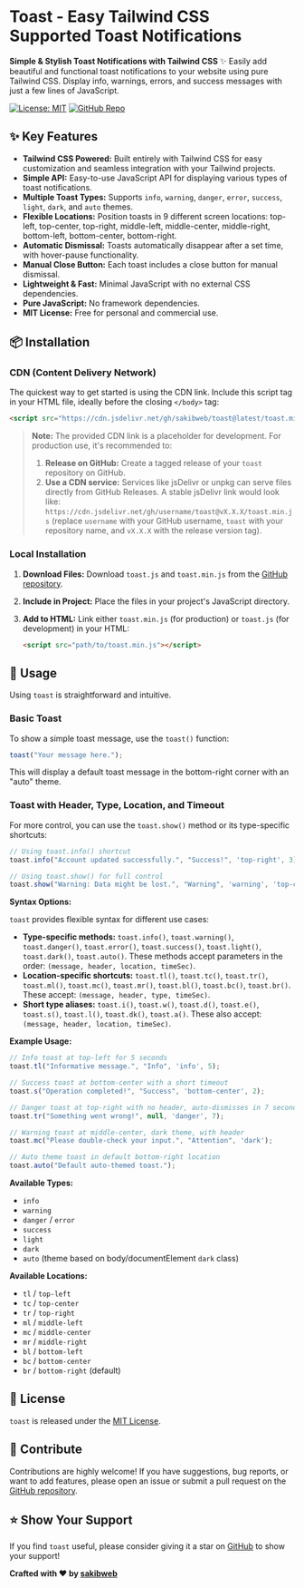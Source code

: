 # Toast - Easy Tailwind CSS Supported Toast Notifications

**Simple & Stylish Toast Notifications with Tailwind CSS** ✨  Easily add beautiful and functional toast notifications to your website using pure Tailwind CSS.  Display info, warnings, errors, and success messages with just a few lines of JavaScript.

[![License: MIT](https://img.shields.io/badge/License-MIT-yellow.svg)](https://opensource.org/licenses/MIT)
[![GitHub Repo](https://img.shields.io/github/stars/sakibweb/toast?style=social)](https://github.com/sakibweb/toast)

## ✨ Key Features

*   **Tailwind CSS Powered:**  Built entirely with Tailwind CSS for easy customization and seamless integration with your Tailwind projects.
*   **Simple API:**  Easy-to-use JavaScript API for displaying various types of toast notifications.
*   **Multiple Toast Types:**  Supports `info`, `warning`, `danger`, `error`, `success`, `light`, `dark`, and `auto` themes.
*   **Flexible Locations:**  Position toasts in 9 different screen locations: top-left, top-center, top-right, middle-left, middle-center, middle-right, bottom-left, bottom-center, bottom-right.
*   **Automatic Dismissal:**  Toasts automatically disappear after a set time, with hover-pause functionality.
*   **Manual Close Button:**  Each toast includes a close button for manual dismissal.
*   **Lightweight & Fast:**  Minimal JavaScript with no external CSS dependencies.
*   **Pure JavaScript:**  No framework dependencies.
*   **MIT License:**  Free for personal and commercial use.

## 📦 Installation

### CDN (Content Delivery Network)

The quickest way to get started is using the CDN link. Include this script tag in your HTML file, ideally before the closing `</body>` tag:

```html
<script src="https://cdn.jsdelivr.net/gh/sakibweb/toast@latest/toast.min.js"></script>
```

> **Note:**  The provided CDN link is a placeholder for development. For production use, it's recommended to:
>
> 1.  **Release on GitHub:** Create a tagged release of your `toast` repository on GitHub.
> 2.  **Use a CDN service:** Services like jsDelivr or unpkg can serve files directly from GitHub Releases.  A stable jsDelivr link would look like: `https://cdn.jsdelivr.net/gh/username/toast@vX.X.X/toast.min.js` (replace `username` with your GitHub username, `toast` with your repository name, and `vX.X.X` with the release version tag).

### Local Installation

1.  **Download Files:** Download `toast.js` and `toast.min.js` from the [GitHub repository](https://github.com/sakibweb/toast).
2.  **Include in Project:** Place the files in your project's JavaScript directory.
3.  **Add to HTML:**  Link either `toast.min.js` (for production) or `toast.js` (for development) in your HTML:

    ```html
    <script src="path/to/toast.min.js"></script>
    ```

## 🚀 Usage

Using `toast` is straightforward and intuitive.

### Basic Toast

To show a simple toast message, use the `toast()` function:

```javascript
toast("Your message here.");
```

This will display a default toast message in the bottom-right corner with an "auto" theme.

### Toast with Header, Type, Location, and Timeout

For more control, you can use the `toast.show()` method or its type-specific shortcuts:

```javascript
// Using toast.info() shortcut
toast.info("Account updated successfully.", "Success!", 'top-right', 3); // Message, Header, Location, Timeout (seconds)

// Using toast.show() for full control
toast.show("Warning: Data might be lost.", "Warning", 'warning', 'top-center', 5);
```

**Syntax Options:**

`toast` provides flexible syntax for different use cases:

*   **Type-specific methods:** `toast.info()`, `toast.warning()`, `toast.danger()`, `toast.error()`, `toast.success()`, `toast.light()`, `toast.dark()`, `toast.auto()`. These methods accept parameters in the order: `(message, header, location, timeSec)`.
*   **Location-specific shortcuts:** `toast.tl()`, `toast.tc()`, `toast.tr()`, `toast.ml()`, `toast.mc()`, `toast.mr()`, `toast.bl()`, `toast.bc()`, `toast.br()`. These accept: `(message, header, type, timeSec)`.
*   **Short type aliases:**  `toast.i()`, `toast.w()`, `toast.d()`, `toast.e()`, `toast.s()`, `toast.l()`, `toast.dk()`, `toast.a()`. These also accept: `(message, header, location, timeSec)`.

**Example Usage:**

```javascript
// Info toast at top-left for 5 seconds
toast.tl("Informative message.", "Info", 'info', 5);

// Success toast at bottom-center with a short timeout
toast.s("Operation completed!", "Success", 'bottom-center', 2);

// Danger toast at top-right with no header, auto-dismisses in 7 seconds
toast.tr("Something went wrong!", null, 'danger', 7);

// Warning toast at middle-center, dark theme, with header
toast.mc("Please double-check your input.", "Attention", 'dark');

// Auto theme toast in default bottom-right location
toast.auto("Default auto-themed toast.");
```

**Available Types:**

*   `info`
*   `warning`
*   `danger` / `error`
*   `success`
*   `light`
*   `dark`
*   `auto` (theme based on body/documentElement `dark` class)

**Available Locations:**

*   `tl` / `top-left`
*   `tc` / `top-center`
*   `tr` / `top-right`
*   `ml` / `middle-left`
*   `mc` / `middle-center`
*   `mr` / `middle-right`
*   `bl` / `bottom-left`
*   `bc` / `bottom-center`
*   `br` / `bottom-right` (default)

## 📄 License

`toast` is released under the [MIT License](LICENSE).

## 🤝 Contribute

Contributions are highly welcome! If you have suggestions, bug reports, or want to add features, please open an issue or submit a pull request on the [GitHub repository](https://github.com/sakibweb/toast).

## ⭐ Show Your Support

If you find `toast` useful, please consider giving it a star on [GitHub](https://github.com/sakibweb/toast) to show your support!

**Crafted with ❤️ by [sakibweb](https://github.com/sakibweb)**
